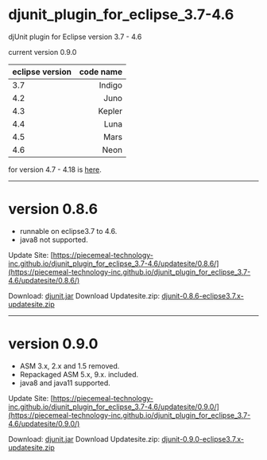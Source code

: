 # djunit_plugin_for_eclipse_3.7-4.6
djUnit plugin for Eclipse version 3.7 - 4.6

current version 0.9.0

|eclipse version|code name|
|:--|--:|
|3.7|Indigo|
|4.2|Juno|
|4.3|Kepler|
|4.4|Luna|
|4.5|Mars|
|4.6|Neon|

for version 4.7 - 4.18 is [here](https://piecemeal-technology-inc.github.io/djunit_plugin_for_eclipse_4.7-4.18/).

---

# version 0.8.6
- runnable on eclipse3.7 to 4.6.
- java8 not supported.

Update Site: [https://piecemeal-technology-inc.github.io/djunit_plugin_for_eclipse_3.7-4.6/updatesite/0.8.6/](https://piecemeal-technology-inc.github.io/djunit_plugin_for_eclipse_3.7-4.6/updatesite/0.8.6/)

Download: [djunit.jar](https://piecemeal-technology-inc.github.io/djunit_plugin_for_eclipse_3.7-4.6/updatesite/0.8.6/djunit-0.8.6.jar)
Download Updatesite.zip: [djunit-0.8.6-eclipse3.7.x-updatesite.zip](https://piecemeal-technology-inc.github.io/djunit_plugin_for_eclipse_3.7-4.6/updatesite/0.8.6/djunit-0.8.6-eclipse3.7.x-updatesite.zip) 

---

# version 0.9.0
- ASM 3.x, 2.x and 1.5 removed.
- Repackaged ASM 5.x, 9.x. included.
- java8 and java11 supported.

Update Site: [https://piecemeal-technology-inc.github.io/djunit_plugin_for_eclipse_3.7-4.6/updatesite/0.9.0/](https://piecemeal-technology-inc.github.io/djunit_plugin_for_eclipse_3.7-4.6/updatesite/0.9.0/)

Download: [djunit.jar](
https://piecemeal-technology-inc.github.io/djunit_plugin_for_eclipse_3.7-4.6/updatesite/0.9.0/djunit-0.9.0.jar)
Download Updatesite.zip: [djunit-0.9.0-eclipse3.7.x-updatesite.zip](https://piecemeal-technology-inc.github.io/djunit_plugin_for_eclipse_3.7-4.6/updatesite/0.9.0/djunit-0.9.0-eclipse3.7.x-updatesite.zip)
